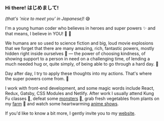 ### Hi there! はじめまして! 

*(that's 'nice to meet you' in Japanese)*! :sweat_smile: 

I'm a young human coder who believes in heroes and super powers :sparkles: and that means, I believe in YOU! :rose: :rocket: 

We humans are so used to science fiction and big, loud movie explosions that we forget that there are many amazing, rich, fantastic powers, mostly hidden right inside ourselves :star2: — the power of choosing kindness, of showing support to a person in need on a challenging time, of lending a much needed hug or, quite simply, of being able to go through a hard day. :blossom:

Day after day, I try to apply these thoughts into my actions. That's where the super powers come from. :pencil: 

I work with front-end development, and some magic words include React, Redux, Gatsby, CSS Modules and Netlify. After work I usually attend Kung Fu classes :punch:, defeat some [monsters](https://store.steampowered.com/app/105600/Terraria/) :hocho:, grab fresh vegetables from plants on my [farm](https://store.steampowered.com/app/413150/Stardew_Valley/) :watermelon: and watch some heartwarming [anime shows](https://myanimelist.net/anime/31964/Boku_no_Hero_Academia).

If you'd like to know a bit more, I gently invite you to my [website](https://carolinaknoll.github.io/).
